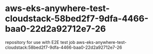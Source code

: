 # aws-eks-anywhere-test-cloudstack-58bed2f7-9dfa-4466-baa0-22d2a92712e7-26
repository for use with E2E test job aws-eks-anywhere-test-cloudstack:58bed2f7-9dfa-4466-baa0-22d2a92712e7-26
